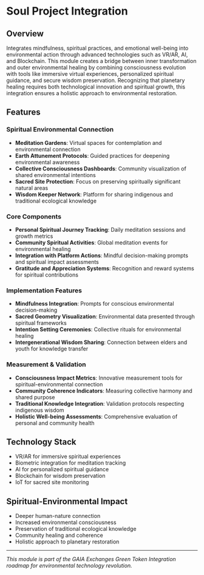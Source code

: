 # Soul Project Integration

## Overview
Integrates mindfulness, spiritual practices, and emotional well-being into environmental action through advanced technologies such as VR/AR, AI, and Blockchain. This module creates a bridge between inner transformation and outer environmental healing by combining consciousness evolution with tools like immersive virtual experiences, personalized spiritual guidance, and secure wisdom preservation. Recognizing that planetary healing requires both technological innovation and spiritual growth, this integration ensures a holistic approach to environmental restoration.

## Features

### Spiritual Environmental Connection
- **Meditation Gardens**: Virtual spaces for contemplation and environmental connection
- **Earth Attunement Protocols**: Guided practices for deepening environmental awareness
- **Collective Consciousness Dashboards**: Community visualization of shared environmental intentions
- **Sacred Site Protection**: Focus on preserving spiritually significant natural areas
- **Wisdom Keeper Network**: Platform for sharing indigenous and traditional ecological knowledge

### Core Components
- **Personal Spiritual Journey Tracking**: Daily meditation sessions and growth metrics
- **Community Spiritual Activities**: Global meditation events for environmental healing
- **Integration with Platform Actions**: Mindful decision-making prompts and spiritual impact assessments
- **Gratitude and Appreciation Systems**: Recognition and reward systems for spiritual contributions

### Implementation Features
- **Mindfulness Integration**: Prompts for conscious environmental decision-making
- **Sacred Geometry Visualization**: Environmental data presented through spiritual frameworks
- **Intention Setting Ceremonies**: Collective rituals for environmental healing
- **Intergenerational Wisdom Sharing**: Connection between elders and youth for knowledge transfer

### Measurement & Validation
- **Consciousness Impact Metrics**: Innovative measurement tools for spiritual-environmental connection
- **Community Coherence Indicators**: Measuring collective harmony and shared purpose
- **Traditional Knowledge Integration**: Validation protocols respecting indigenous wisdom
- **Holistic Well-being Assessments**: Comprehensive evaluation of personal and community health

## Technology Stack
- VR/AR for immersive spiritual experiences
- Biometric integration for meditation tracking
- AI for personalized spiritual guidance
- Blockchain for wisdom preservation
- IoT for sacred site monitoring

## Spiritual-Environmental Impact
- Deeper human-nature connection
- Increased environmental consciousness
- Preservation of traditional ecological knowledge
- Community healing and coherence
- Holistic approach to planetary restoration

---
*This module is part of the GAIA Exchanges Green Token Integration roadmap for environmental technology revolution.*